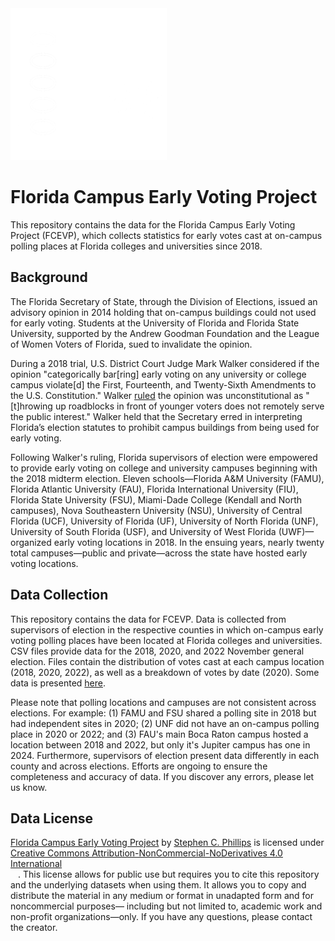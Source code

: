 <img src="https://github.com/scvphillips/FCEVP/blob/main/extras/banner.png" width="250" alt="FCEVP Logo">

# Florida Campus Early Voting Project
This repository contains the data for the Florida Campus Early Voting Project (FCEVP), which collects statistics for early votes cast at on-campus polling places at Florida colleges and universities since 2018.

## Background

The Florida Secretary of State, through the Division of Elections, issued an advisory opinion in 2014 holding that on-campus buildings could not used for early voting. Students at the University of Florida and Florida State University, supported by the Andrew Goodman Foundation and the League of Women Voters of Florida, sued to invalidate the opinion.

During a 2018 trial, U.S. District Court Judge Mark Walker considered if the opinion "categorically bar[ring] early voting on any university or college campus violate[d] the First, Fourteenth, and Twenty-Sixth Amendments to the U.S. Constitution." Walker [ruled](https://drive.google.com/file/d/1XVKoOCo2Hkv42PW_IJfVRIM7p89yxFy7/view?usp=sharing) the opinion was unconstitutional as "[t]hrowing up roadblocks in front of younger voters does not remotely serve the public interest." Walker held that the Secretary erred in interpreting Florida’s election statutes to prohibit campus buildings from being used for early voting. 

Following Walker's ruling, Florida supervisors of election were empowered to provide early voting on college and university campuses beginning with the 2018 midterm election. Eleven schools—Florida A&M University (FAMU), Florida Atlantic University (FAU), Florida International University (FIU), Florida State University (FSU), Miami-Dade College (Kendall and North campuses), Nova Southeastern University (NSU), University of Central Florida (UCF), University of Florida (UF), University of North Florida (UNF), University of South Florida (USF), and University of West Florida (UWF)—organized early voting locations in 2018. In the ensuing years, nearly twenty total campuses—public and private—across the state have hosted early voting locations.

## Data Collection

This repository contains the data for FCEVP. Data is collected from supervisors of election in the respective counties in which on-campus early voting polling places have been located at Florida colleges and universities. CSV files provide data for the 2018, 2020, and 2022 November general election. Files contain the distribution of votes cast at each campus location (2018, 2020, 2022), as well as a breakdown of votes by date (2020). Some data is presented [here](https://www.stephencphillips.com/research/campus-voting).

Please note that polling locations and campuses are not consistent across elections. For example: (1) FAMU and FSU shared a polling site in 2018 but had independent sites in 2020; (2) UNF did not have an on-campus polling place in 2020 or 2022; and (3) FAU's main Boca Raton campus hosted a location between 2018 and 2022, but only it's Jupiter campus has one in 2024. Furthermore, supervisors of election present data differently in each county and across elections. Efforts are ongoing to ensure the completeness and accuracy of data. If you discover any errors, please let us know.

## Data License

<p xmlns:cc="http://creativecommons.org/ns#" xmlns:dct="http://purl.org/dc/terms/"><a property="dct:title" rel="cc:attributionURL" href="https://github.com/scvphillips/FCEVP/">Florida Campus Early Voting Project</a> by <a rel="cc:attributionURL dct:creator" property="cc:attributionName" href="https://www.stephencphillips.com">Stephen C. Phillips</a> is licensed under <a href="https://creativecommons.org/licenses/by-nc-nd/4.0/?ref=chooser-v1" target="_blank" rel="license noopener noreferrer" style="display:inline-block;">Creative Commons Attribution-NonCommercial-NoDerivatives 4.0 International</a> <img style="height:22px!important;margin-left:3px;vertical-align:text-bottom;" src="https://mirrors.creativecommons.org/presskit/icons/cc.svg?ref=chooser-v1" alt=""><img style="height:22px!important;margin-left:3px;vertical-align:text-bottom;" src="https://mirrors.creativecommons.org/presskit/icons/by.svg?ref=chooser-v1" alt=""><img style="height:22px!important;margin-left:3px;vertical-align:text-bottom;" src="https://mirrors.creativecommons.org/presskit/icons/nc.svg?ref=chooser-v1" alt=""><img style="height:22px!important;margin-left:3px;vertical-align:text-bottom;" src="https://mirrors.creativecommons.org/presskit/icons/nd.svg?ref=chooser-v1" alt="">. This license allows for public use but requires you to cite this repository and the underlying datasets when using them. It allows you to copy and distribute the material in any medium or format in unadapted form and for noncommercial purposes— including but not limited to, academic work and non-profit organizations—only. If you have any questions, please contact the creator.</p>
